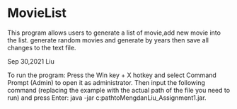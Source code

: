 # MovieList

This program allows users to generate a list of movie,add new movie into the list.
generate random movies and generate by years then save all changes to the text file.

Sep 30,2021
Liu

To run the program:
Press the Win key + X hotkey and select Command Prompt (Admin) to open it as administrator.
Then input the following command (replacing the example with the actual path of the file you need to run) and press Enter: java -jar c:pathtoMengdanLiu_Assignment1.jar.
